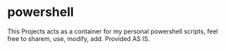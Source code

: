 # powershell
This Projects acts as a container for my personal powershell scripts, feel free to sharem, use, modify, add. Provided AS IS.

